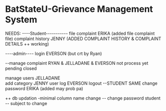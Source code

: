 # BatStateU-Grievance Management System

NEEDS:
----Student-----------
file complaint               ERIKA   (added file complaint file)
complaint history            JENNY      (ADDED COMPLAINT HISTORY & COMPLAINT DETAILS ++ working)

----admin----
login                        EVERSON (but crt by Ryan)

--manage complaint           RYAN & JELLADANE & EVERSON
      not process yet
      pending
      closed

manage users                JELLADANE      
add category                JENNY
user log                    EVERSON
logout                      --STUDENT SAME
change password             ERIKA (added may prob pa)

++ db updation              -minimal column name change
-- change password student  -- subject to change
